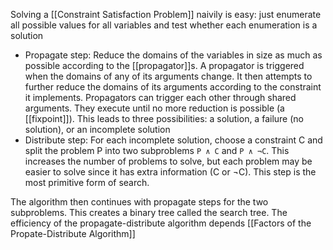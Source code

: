 Solving a [[Constraint Satisfaction Problem]] naivily is easy: just enumerate all possible values for all variables and test whether each enumeration is a solution

- Propagate step: Reduce the domains of the variables in size as much as possible according to the [[propagator]]s. A propagator is triggered when the domains of any of its arguments change. It then attempts to further reduce the domains of its arguments according to the constraint it implements. Propagators can trigger each other through shared arguments. They execute until no more reduction is possible (a [[fixpoint]]). This leads to three possibilities: a solution, a failure (no solution), or an incomplete solution
- Distribute step: For each incomplete solution, choose a constraint C and split the problem P into two subproblems  `P ∧ C` and `P ∧ ¬C`. This increases the number of problems to solve, but each problem may be easier to solve since it has extra information (C or ¬C). This step is the most primitive form of search.

The algorithm then continues with propagate steps for the two subproblems. This creates a binary tree called the search tree. The efficiency of the propagate-distribute algorithm depends  [[Factors of the Propate-Distribute Algorithm]]